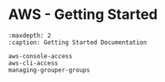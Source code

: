 # AWS - Getting Started

```{toctree}
:maxdepth: 2
:caption: Getting Started Documentation

aws-console-access
aws-cli-access
managing-grouper-groups
```

